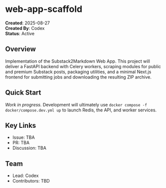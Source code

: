 # web-app-scaffold

**Created**: 2025-08-27  
**Created By**: Codex  
**Status**: Active

## Overview
Implementation of the Substack2Markdown Web App. This project will deliver a FastAPI backend with Celery workers, scraping modules for public and premium Substack posts, packaging utilities, and a minimal Next.js frontend for submitting jobs and downloading the resulting ZIP archive.

## Quick Start
_Work in progress._ Development will ultimately use `docker compose -f docker/compose.dev.yml up` to launch Redis, the API, and worker services.

## Key Links
- Issue: TBA
- PR: TBA
- Discussion: TBA

## Team
- Lead: Codex
- Contributors: TBD
